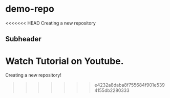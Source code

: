 # demo-repo
<<<<<<< HEAD
Creating a new repository

## Subheader 

Watch Tutorial on Youtube.
=======
Creating a new repository!
>>>>>>> e4232a8daba8f755684f901e5394155db2280333
